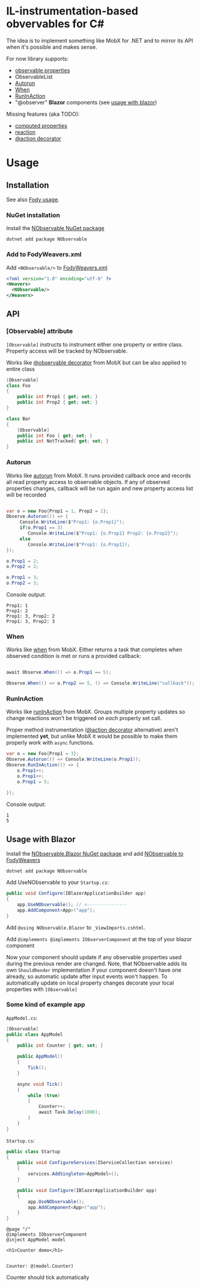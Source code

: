 # IL-instrumentation-based obvervables for C#

The idea is to implement something like MobX for .NET and to mirror its API when it's possible and makes sense.

For now library supports:

- [observable properties](#observable-attribute)
- ObservableList<T>
- [Autorun](#autorun)
- [When](#when)
- [RunInAction](#runinaction)
- "@observer" **Blazor** components (see [usage with blazor](#usage-with-blazor))

Missing features (aka TODO):

- [computed properties](https://mobx.js.org/refguide/computed-decorator.html)
- [reaction](https://mobx.js.org/refguide/reaction.html)
- [@action decorator](https://mobx.js.org/refguide/action.html)


# Usage

## Installation

See also [Fody usage](https://github.com/Fody/Fody#usage).

### NuGet installation

Install the [NObservable NuGet package](https://nuget.org/packages/NObservable/)

```
dotnet add package NObservable
```


### Add to FodyWeavers.xml

Add `<NObservable/>` to [FodyWeavers.xml](https://github.com/Fody/Fody#add-fodyweaversxml)

```xml
<?xml version="1.0" encoding="utf-8" ?>
<Weavers>
  <NObservable/>
</Weavers>
```

## API

### [Observable] attribute

`[Observable]` instructs to instrument either one property or entire class. 
Property access will be tracked by NObservable.

Works like [@observable decorator](https://mobx.js.org/refguide/observable-decorator.html) from MobX but can be also applied to entire class

```cs
[Observable]
class Foo
{
    public int Prop1 { get; set; }
    public int Prop2 { get; set; }
}
```


```cs
class Bar
{
    [Observable]
    public int Foo { get; set; }
    public int NotTracked{ get; set; }
}

``` 


### Autorun

Works like [autorun](https://mobx.js.org/refguide/autorun.html) from MobX. 
It runs provided callback once and records all read property access to observable objects. 
If any of observed properties changes, callback will be run again and new property access list will be recorded


```cs

var o = new Foo{Prop1 = 1, Prop2 = 1};
Observe.Autorun(() => {
     Console.WriteLine($"Prop1: {o.Prop1}");
     if(o.Prop1 == 3)
        Console.WriteLine($"Prop1: {o.Prop1} Prop2: {o.Prop2}");
     else
        Console.WriteLine($"Prop1: {o.Prop1});    
});

o.Prop1 = 2;
o.Prop2 = 2;

o.Prop1 = 3;
o.Prop2 = 3;

```

Console output:

```
Prop1: 1
Prop1: 2
Prop1: 3, Prop2: 2
Prop1: 3, Prop2: 3
```


### When

Works like [when](https://mobx.js.org/refguide/autorun.html) from MobX. 
Either returns a task that completes when observed condition is met or runs a provided callback:

```cs

await Observe.When(() => o.Prop1 == 5);

Observe.When(() => o.Prop2 == 5, () => Console.WriteLine("callback"));

```

### RunInAction

Works like [runInAction](https://mobx.js.org/best/actions.html#the-runinaction-utility) from MobX.
Groups multiple property updates so change reactions won't be triggered on *each* property set call.

Proper method instrumentation ([@action decorator](https://mobx.js.org/refguide/action.html) alternative)
aren't implemented **yet**, but unlike MobX it would be possible to make them properly work with `async` functions.

```cs
var o = new Foo{Prop1 = 1};
Observe.Autorun(() => Console.WriteLine(o.Prop1));
Observe.RunInAction(() => {
    o.Prop1++;
    o.Prop1++;
    o.Prop1 = 5;
    
});

```

Console output:
```
1
5
```


## Usage with Blazor

Install the [NObservable.Blazor NuGet package](https://nuget.org/packages/NObservable.Blazor/) 
and add [NObservable to FodyWeavers](#add-to-fodyweaversxml)

```
dotnet add package NObservable
```

Add UseNObservable to your `Startup.cs`:

```cs
public void Configure(IBlazorApplicationBuilder app)
{
    app.UseNObservable(); // <---------------
    app.AddComponent<App>("app");
}
```

Add `@using NObservable.Blazor` to `_ViewImports.cshtml`.


Add `@implements @implements IObserverComponent` at the top of your blazor component



Now your component should update if any observable properties used during the previous render are changed. 
Note, that NObservable adds its own `ShouldRender` implementation if your component doesn't have one already,
so automatic update after input events won't happen. 
To automatically update on local property changes decorate your local properties with `[Observable]`


### Some kind of example app

`AppModel.cs`:

```cs
[Observable]
public class AppModel
{
    public int Counter { get; set; }

    public AppModel()
    {
        Tick();
    }

    async void Tick()
    {
        while (true)
        {
            Counter++;
            await Task.Delay(1000);
        }
    }
}

```

`Startup.cs`:
```cs
public class Startup
{
    public void ConfigureServices(IServiceCollection services)
    {
        services.AddSingleton<AppModel>();
    }

    public void Configure(IBlazorApplicationBuilder app)
    {
        app.UseNObservable();
        app.AddComponent<App>("app");
    }
}
```

```cshtml
@page "/"
@implements IObserverComponent
@inject AppModel model

<h1>Counter demo</h1>


Counter: @(model.Counter)
```

Counter should tick automatically
